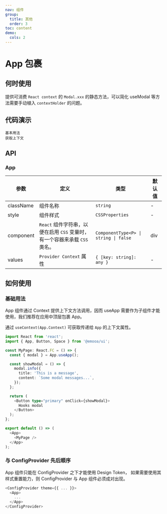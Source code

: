 ```yaml
---
nav: 组件
group:
  title: 其他
  order: 3
toc: content
demo:
  cols: 2
---
```


# App 包裹

## 何时使用

提供可消费 `React context` 的 `Modal.xxx` 的静态方法，可以简化 useModal 等方法需要手动植入 `contextHolder` 的问题。

## 代码演示

<code src="../../packages/ui/examples/app/basic.tsx" description="获取 modal 基本实例">基本用法</code>  
<code src="../../packages/ui/examples/app/context.tsx" description="通过 `useContext(App.Context)` 可获取传递给 `App` 的上下文属性。">获取上下文</code>

## API

### App

| **参数** | **定义** | **类型** | **默认值** |
| --- | --- | --- | --- |
| className | 组件名称 | `string` | - |
| style | 组件样式 | `CSSProperties` | - |
| component | `React` 组件字符串，以便在启用 `CSS` 变量时，有一个容器来承载 `CSS` 类名。 | `ComponentType<P> \| string \| false` | div |
| values | `Provider Context` 属性 | `{ [key: string]: any }` | - |

## 如何使用

### 基础用法

App 组件通过 Context 提供上下文方法调用，因而 useApp 需要作为子组件才能使用，我们推荐在应用中顶层包裹 App。

通过 `useContext(App.Context)` 可获取传递给 `App` 的上下文属性。

```ts
import React from 'react';
import { App, Button, Space } from '@emooa/ui';

const MyPage: React.FC = () => {
  const { modal } = App.useApp();

  const showModal = () => {
    modal.info({
      title: 'This is a message',
      content: `Some modal messages...`,
    });
  };

  return (
    <Button type="primary" onClick={showModal}>
      Hooks modal
    </Button>
  );
};

export default () => (
  <App>
    <MyPage />
  </App>
);
```

### 与 ConfigProvider 先后顺序

App 组件只能在 ConfigProvider 之下才能使用 Design Token， 如果需要使用其样式重置能力，则 ConfigProvider 与 App 组件必须成对出现。

```js
<ConfigProvider theme={{ ... }}>
  <App>
    ...
  </App>
</ConfigProvider>
```
